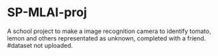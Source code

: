 # SP-MLAI-proj

A school project to make a image recognition camera to identify tomato, lemon and others representated as unknown, completed with a friend.
#dataset not uploaded.
